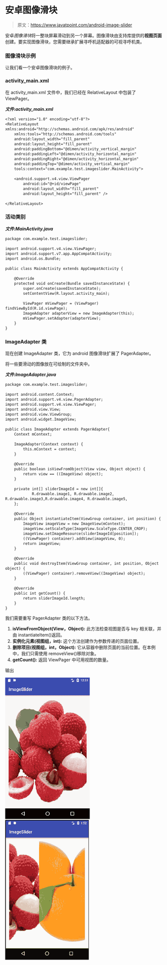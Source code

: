 # 安卓图像滑块

> 原文：<https://www.javatpoint.com/android-image-slider>

安卓*图像滑块*将一整块屏幕滑动到另一个屏幕。图像滑块由支持库提供的**视图页面**创建。要实现图像滑块，您需要继承扩展寻呼机适配器的可视寻呼机类。

### 图像滑块示例

让我们看一个安卓图像滑块的例子。

### activity_main.xml

在 activity_main.xml 文件中，我们已经在 RelativeLayout 中包装了 ViewPager。

***文件:activity_main.xml***

```
<?xml version="1.0" encoding="utf-8"?>
<RelativeLayout xmlns:android="http://schemas.android.com/apk/res/android"
    xmlns:tools="http://schemas.android.com/tools"
    android:layout_width="fill_parent"
    android:layout_height="fill_parent"
    android:paddingBottom="@dimen/activity_vertical_margin"
    android:paddingLeft="@dimen/activity_horizontal_margin"
    android:paddingRight="@dimen/activity_horizontal_margin"
    android:paddingTop="@dimen/activity_vertical_margin"
    tools:context="com.example.test.imageslider.MainActivity">

    <android.support.v4.view.ViewPager
        android:id="@+id/viewPage"
        android:layout_width="fill_parent"
        android:layout_height="fill_parent" />

</RelativeLayout>

```

### 活动类别

***文件:MainActivity.java***

```
package com.example.test.imageslider;

import android.support.v4.view.ViewPager;
import android.support.v7.app.AppCompatActivity;
import android.os.Bundle;

public class MainActivity extends AppCompatActivity {

    @Override
    protected void onCreate(Bundle savedInstanceState) {
        super.onCreate(savedInstanceState);
        setContentView(R.layout.activity_main);

        ViewPager mViewPager = (ViewPager) findViewById(R.id.viewPage);
        ImageAdapter adapterView = new ImageAdapter(this);
        mViewPager.setAdapter(adapterView);
    }
}

```

### ImageAdapter 类

现在创建 ImageAdapter 类，它为 android 图像滑块扩展了 PagerAdapter。

将一些要滑动的图像放在可绘制的文件夹中。

***文件:ImageAdapter.java***

```
package com.example.test.imageslider;

import android.content.Context;
import android.support.v4.view.PagerAdapter;
import android.support.v4.view.ViewPager;
import android.view.View;
import android.view.ViewGroup;
import android.widget.ImageView;

public class ImageAdapter extends PagerAdapter{
    Context mContext;

    ImageAdapter(Context context) {
        this.mContext = context;
    }

    @Override
    public boolean isViewFromObject(View view, Object object) {
        return view == ((ImageView) object);
    }

    private int[] sliderImageId = new int[]{
            R.drawable.image1, R.drawable.image2, R.drawable.image3,R.drawable.image4, R.drawable.image5,
    };

    @Override
    public Object instantiateItem(ViewGroup container, int position) {
        ImageView imageView = new ImageView(mContext);
        imageView.setScaleType(ImageView.ScaleType.CENTER_CROP);
        imageView.setImageResource(sliderImageId[position]);
        ((ViewPager) container).addView(imageView, 0);
        return imageView;
    }

    @Override
    public void destroyItem(ViewGroup container, int position, Object object) {
        ((ViewPager) container).removeView((ImageView) object);
    }

    @Override
    public int getCount() {
        return sliderImageId.length;
    }
}

```

我们需要重写 PagerAdapter 类的以下方法。

1.  **isViewFromObject(View，Object):** 此方法检查视图是否与 key 相关联，并由 instantiateItem()返回。
2.  **实例化元素(视图组，int):** 这个方法创建作为参数传递的页面位置。
3.  **删除项目(视图组，int，Object):** 它从容器中删除页面的当前位置。在本例中，我们只需使用 removeView()移除对象。
4.  **getCount():** 返回 ViewPager 中可用视图的数量。

输出

![android Image Slider 1](img/a09a5d7215c4527cbc2500bfc4041a47.png)
![android Image Slider 2](img/ecfc37a0a292e191d1baa33899735878.png)